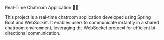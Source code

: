 Real-Time Chatroom Application 🔌💬

This project is a real-time chatroom application developed using Spring Boot and WebSocket. It enables users to communicate instantly in a shared chatroom environment, leveraging the WebSocket protocol for efficient bi-directional communication.
